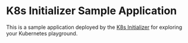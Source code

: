 # K8s Initializer Sample Application

This is a sample application deployed by the [K8s Initializer](https://app.getambassador.io/initializer/) for exploring your Kubernetes playground.
